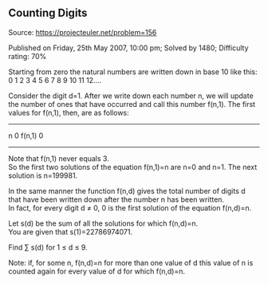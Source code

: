 Counting Digits
---------------

Source: https://projecteuler.net/problem=156

Published on Friday, 25th May 2007, 10:00 pm; Solved by 1480; Difficulty
rating: 70%

Starting from zero the natural numbers are written down in base 10 like
this:\
 0 1 2 3 4 5 6 7 8 9 10 11 12....

Consider the digit d=1. After we write down each number n, we will
update the number of ones that have occurred and call this number
f(n,1). The first values for f(n,1), then, are as follows:

  ------------------------------------ ------------------------------------
  n                                    0
  f(n,1)                               0
  ------------------------------------ ------------------------------------

Note that f(n,1) never equals 3.\
 So the first two solutions of the equation f(n,1)=n are n=0 and n=1.
The next solution is n=199981.

In the same manner the function f(n,d) gives the total number of digits
d that have been written down after the number n has been written.\
 In fact, for every digit d ≠ 0, 0 is the first solution of the equation
f(n,d)=n.

Let s(d) be the sum of all the solutions for which f(n,d)=n.\
 You are given that s(1)=22786974071.

Find ∑ s(d) for 1 ≤ d ≤ 9.

Note: if, for some n, f(n,d)=n for more than one value of d this value
of n is counted again for every value of d for which f(n,d)=n.
